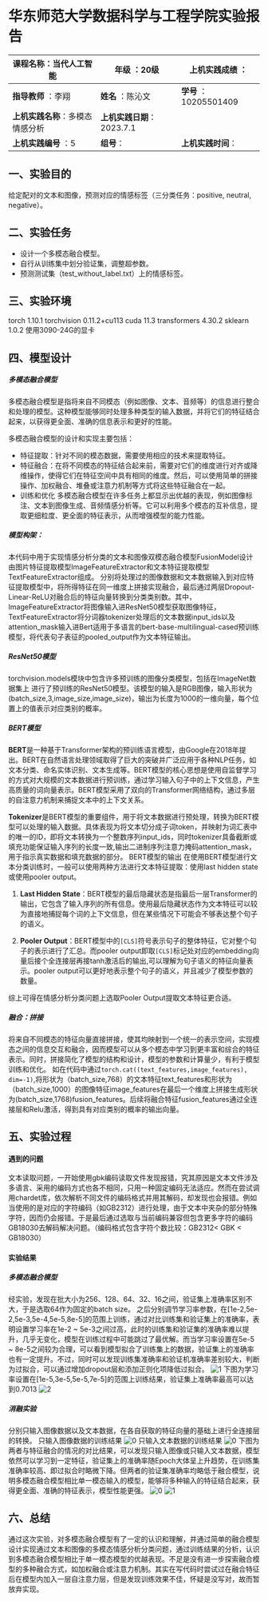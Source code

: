 # **华东师范大学数据科学与工程学院实验报告**

| **课程名称**：当代人工智能 |**年级** ：20级 | **上机实践成绩** ： |
| --- | --- | --- |
| **指导教师** ：李翔 | **姓名** ：陈沁文 | **学号** ：10205501409 |
| **上机实践名称**：多模态情感分析 |**上机实践日期**：2023.7.1 |
| **上机实践编号** ：5 | **组号**： |**上机实践时间**： |

## **一、实验目的**
给定配对的文本和图像，预测对应的情感标签（三分类任务：positive, neutral, negative）。

## **二、实验任务**
- 设计一个多模态融合模型。
- 自行从训练集中划分验证集，调整超参数。
- 预测测试集（test_without_label.txt）上的情感标签。

## **三、实验环境**
torch 1.10.1 
torchvision 0.11.2+cu113
cuda 11.3 
transformers 4.30.2
sklearn 1.0.2
使用3090-24G的显卡


## **四、模型设计**

##### 多模态融合模型
多模态融合模型是指将来自不同模态（例如图像、文本、音频等）的信息进行整合和处理的模型。这种模型能够同时处理多种类型的输入数据，并将它们的特征结合起来，以获得更全面、准确的信息表示和更好的性能。

多模态融合模型的设计和实现主要包括：
- 特征提取：针对不同的模态数据，需要使用相应的技术来提取特征。
- 特征融合：在将不同模态的特征结合起来前，需要对它们的维度进行对齐或降维操作，使得它们在特征空间中具有相同的维度。然后，可以使用简单的拼接操作、加权融合、堆叠或注意力机制等方式将这些特征融合在一起。
- 训练和优化
多模态融合模型在许多任务上都显示出优越的表现，例如图像标注、文本到图像生成、音频情感分析等。它可以利用多个模态的互补信息，提取更细粒度、更全面的特征表示，从而增强模型的能力性能。

##### 模型构架：
本代码中用于实现情感分析分类的文本和图像双模态融合模型FusionModel设计由图片特征提取模型ImageFeatureExtractor和文本特征提取模型TextFeatureExtractor组成。
分别将处理过的图像数据和文本数据输入到对应特征提取模型中，将所得特征在同一维度上拼接实现融合，最后通过两层Dropout-Linear-ReLU对融合后的特征向量转换到分类类别数。其中，ImageFeatureExtractor将图像输入进ResNet50模型获取图像特征，TextFeatureExtractor将分词器tokenizer处理后的文本数据input_ids以及attention_mask输入进Bert适用于多语言的bert-base-multilingual-cased预训练模型，将代表句子表征的pooled_output作为文本特征输出。

##### ResNet50模型
torchvision.models模块中包含许多预训练的图像分类模型，包括在ImageNet数据集上 进行了预训练的ResNet50模型。该模型的输入是RGB图像，输入形状为(batch_size,3,image_size,image_size)，输出为长度为1000的一维向量，每个位置上的值表示对应类别的概率。

##### BERT模型
**BERT**是一种基于Transformer架构的预训练语言模型，由Google在2018年提出。BERT在自然语言处理领域取得了巨大的突破并广泛应用于各种NLP任务，如文本分类、命名实体识别、文本生成等。BERT模型的核心思想是使用自监督学习的方式对大规模的文本数据进行预训练，通过学习输入句子中的上下文信息，产生高质量的词向量表示。BERT模型采用了双向的Transformer网络结构，通过多层的自注意力机制来捕捉文本中的上下文关系。

**Tokenizer**是BERT模型的重要组件，用于将文本数据进行预处理，转换为BERT模型可以处理的输入数据。具体表现为将文本切分成子词token，并映射为词汇表中的唯一的ID，即将文本转换为一个整数序列input_ids，同时tokenizer具备截断或填充功能保证输入序列的长度一致,输出二进制序列注意力掩码attention_mask，用于指示真实数据和填充数据的部分。
BERT模型的输出
在使用BERT模型进行文本分类训练时，一般可以使用两种方法进行文本特征提取：使用last hidden state或使用pooler output。

1. **Last Hidden State**：BERT模型的最后隐藏状态是指最后一层Transformer的输出，它包含了输入序列的所有信息。使用最后隐藏状态作为文本特征可以较为直接地捕捉每个词的上下文信息，但在某些情况下可能会不够表达整个句子的语义。

2. **Pooler Output**：BERT模型中的`[CLS]`符号表示句子的整体特征，它对整个句子的表示进行了汇总。而pooler output即取`[CLS]`标记处对应的embedding向量后接个全连接层再接tanh激活后的输出,可以理解为句子语义的特征向量表示。pooler output可以更好地表示整个句子的语义，并且减少了模型参数的数量。

综上可得在情感分析分类问题上选取Pooler Output提取文本特征更合适。

##### 融合：拼接
将来自不同模态的特征向量直接拼接，使其均映射到一个统一的表示空间，实现模态之间的信息交互和融合，因而模型可以从多个模态中学习到更丰富和综合的特征表示。同时，拼接简化了模型的结构和设计，模型的参数和计算量少，有利于模型训练和优化。
如在代码中通过`torch.cat((text_features,image_features), dim=-1)`,将形状为（batch_size,768）的文本特征text_features和形状为（batch_size,1000）的图像特征image_features在最后一个维度上拼接生成形状为(batch_size,1768)fusion_features。后续将融合特征fusion_features通过全连接层和Relu激活，得到具有对应类别的概率的输出向量。



## **五、实验过程**

#### 遇到的问题
文本读取问题，一开始使用gbk编码读取文件发现报错，究其原因是文本文件涉及多语言、采用的编码方式也各不相同，只用一种固定编码无法适应。然而在尝试调用chardet库，依次解析不同文件的编码格式并用其解码，却发现也会报错。例如当使用的是对应的字符编码（如GB2312）进行处理，由于文本中夹杂的部分特殊字符，因而仍会报错。于是最后通过选取与当前编码兼容但包含更多字符的编码GB18030去解码解决问题。（编码格式包含字符个数比较：GB2312< GBK < GB18030）

#### 实验结果

##### 多模态融合模型
经实验，发现在批大小为256、128、64、32、16之间，验证集上准确率区别不大，于是选取64作为固定的batch size。
之后分别调节学习率参数，在[1e-2,5e-2,5e-3,5e-4,5e-5,8e-5]的范围上训练，通过对比训练集和验证集上的准确率，表明设置学习率在1e-2 ~ 5e-3之间过高，此时的训练集和验证集的准确率难以提升，几乎无变化，模型在训练过程中可能跳过了最优解。而当学习率设置在5e-5 ~ 8e-5之间较为合理，可以看到模型拟合了训练集上的数据，验证集上的准确率也有一定提升。不过，同时可以发现训练集准确率和验证机准确率差别较大，判断为过拟合，可以通过增加dropout层和添加正则化项降低过拟合。
![1](./img/2.png)
下图为学习率设置在[1e-5,3e-5,5e-5,7e-5]的范围上训练结果，验证集上准确率最高可以达到0.7013
![2](./img/3.png)



##### 消融实验
分别只输入图像数据以及文本数据，在各自获取的特征向量的基础上进行全连接层的转换。
只输入图像数据的训练结果
![0](./img/4.png)
只输入文本数据的训练结果
![0](./img/5.png)
下图为两者与特征融合的情况的对比结果，可以发现只输入图像或只输入文本数据，模型依然可以学习到一定特征，验证集上的准确率随Epoch大体呈上升趋势，在训练集准确率较高、即过拟合时略微下降。但两者的验证集准确率均略低于融合模型，说明多模态融合模型相比单一模态输入的模型，能够将多种输入的特征结合起来，获得更全面、准确的特征表示，模型性能更强。
![0](./img/1.png)
![1](./img/6.png)


## **六、总结**
通过这次实验，对多模态融合模型有了一定的认识和理解，并通过简单的融合模型设计实现通过文本和图像的多模态情感分析分类问题，通过训练结果的分析，认识到多模态融合模型相比于单一模态模型的优越表现。不足是没有进一步探索融合模型的多种融合方式，如加权融合或注意力机制。其实在写代码时尝试过在融合特征后在模型内加入一层自注意力层，但是发现训练效果不佳，怀疑是没写对，故而暂放弃实现。